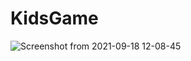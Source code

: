 # KidsGame

![Screenshot from 2021-09-18 12-08-45](https://user-images.githubusercontent.com/64286632/133880148-e9607ca5-1625-4a73-bab3-62038b8e8c86.png)
